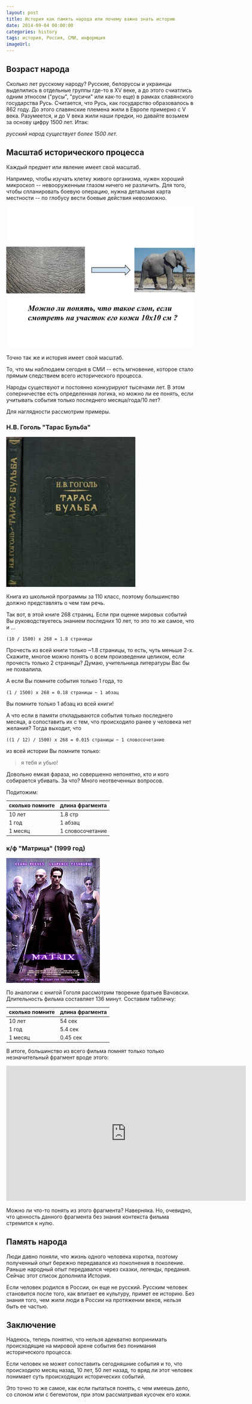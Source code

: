 ```yaml
---
layout: post
title: История как память народа или почему важно знать историю
date: 2014-09-04 00:00:00
categories: history
tags: история, Россия, СМИ, информция
imageUrl: 
---
```


## Возраст народа

Сколько лет русскому народу? Русские, белоруссы и украинцы выделились в отдельные группы где-то в XV веке, а до этого счиатлись одним этносом ("русы", "русичи" или как-то еще) в рамках славянского государства Русь. Считается, что Русь, как государство образовалось в 862 году. До этого славянские племена жили в Европе примерно с V века. Разумеется, и до V века жили наши предки, но давайте возьмем за основу цифру 1500 лет. Итак:

*русский народ существует более 1500 лет.*

## Масштаб исторического процесса

Каждый предмет или явление имеет свой масштаб.

Например, чтобы изучать клетку живого организма, нужен хороший микроскоп -- невооруженным глазом ничего не различить. Для того, чтобы спланировать боевую операцию, нужна детальная карта местности -- по глобусу вести боевые действия невозможно.

![Почувствуй масштаб слона](/images/posts/istoriya-kak-pamyat/slon.jpeg "Почувствуй масштаб слона")

Точно так же и история имеет свой масштаб.

То, что мы наблюдаем сегодня в СМИ -- есть мгновение, которое стало прямым следствием всего исторического процесса.

Народы существуют и постоянно конкурируют тысячами лет. В этом соперничестве есть определенная логика, но можно ли ее понять, если учитывать события только последнего месяца/года/10 лет?

Для наглядности рассмотрим примеры.

### Н.В. Гоголь "Тарас Бульба"

![Н.В. Гоголь "Тарас Бульба"](/images/posts/istoriya-kak-pamyat/taras_bulba.jpeg "Н.В. Гоголь Тарас Бульба")

Книга из школьной программы за 110 класс, поэтому большинство должно представлять о чем там речь.

Так вот, в этой книге 268 страниц. Если при оценке мировых событий Вы руководствуетесь знанием последних 10 лет, то это то же самое, что и ...

    (10 / 1500) x 268 = 1.8 страницы

Прочесть из всей книги только ~1.8 страницы, то есть, чуть меньше 2-х. Скажите, многое можно понять о всем произведении целиком, если прочесть только 2 страницы? Думаю, учительница литературы Вас бы не похвалила.

А если Вы помните события только 1 года, то

    (1 / 1500) x 268 = 0.18 страницы ~ 1 абзац

Вы помните только 1 абзац из всей книги!

А что если в памяти откладываются события только последнего месяца, а сопоставить их с тем, что происходило ранее у человека нет желания? Тогда выходит, что


    ((1 / 12) / 1500) x 268 = 0.015 страницы ~ 1 словосочетание

из всей истории Вы помните только:

> я тебя и убью!

Довольно емкая фараза, но совершенно непонятно, кто и кого собирается убивать. За что? Много неотвеченных вопросов.

Подитожим:


| сколько помните | длина фрагмента |
|-----------------|-----------------|
| 10 лет          | 1.8 стр         |
| 1 год           | 1 абзац         |
| 1 месяц         | 1 словосочетание|


### к/ф "Матрица" (1999 год)

![к/ф "Матрица" (1999 год)](/images/posts/istoriya-kak-pamyat/matrix.jpeg "к/ф Матрица (1999 год)")

По аналогии с книгой Гоголя рассмотрим творение братьев Вачовски. Длительность фильма составляет 136 минут. Составим табличку:

| сколько помните | длина фрагмента |
|-----------------|-----------------|
| 10 лет          | 54 сек          |
| 1 год           | 5.4 сек         |
| 1 месяц         | 0.45 сек        |

В итоге, большинство из всего фильма помнят только только незначительный фрагмент вроде этого:

<iframe src="http://coub.com/embed/22sll?muted=false&autostart=false&originalSize=false&hideTopBar=false&startWithHD=false" allowfullscreen="true" frameborder="0" width="640" height="360"></iframe>

Можно ли что-то понять из этого фрагмента? Наверняка. Но, очевидно, что ценность данного фрагмента без знания контекста фильма стремится к нулю.

## Память народа

Люди давно поняли, что жизнь одного человека коротка, поэтому полученный опыт бережно передавался из поколнения в поколение. Раньше народный опыт передавался через сказки, легенды, предания. Сейчас этот список дополнила История.

Если человек родился в России, он еще не русский. Русским человек становится после того, как впитает ее культуру, примет ее историю. Без знания того, чем жили люди в России на протяжении веков, нельзя быть ее частью.

## Заключение

Надеюсь, теперь понятно, что нельзя адекватно вопринимать происходящие на мировой арене события без понимания исторического процесса.

Если человек не может сопоставить сегодняшние события и то, что происходило месяц назад, 10 лет, 50 лет назад, то вряд ли этот человек понимает суть происходящих исторических событий.

Это точно то же самое, как если пытаться понять, с чем имеешь дело, со слоном или с бегемотом, при этом рассматривая кусочек его кожи.


